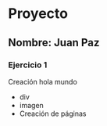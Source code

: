 # Proyecto

## Nombre: Juan Paz

### Ejercicio 1

Creación hola mundo

* div
* imagen
* Creación de páginas
